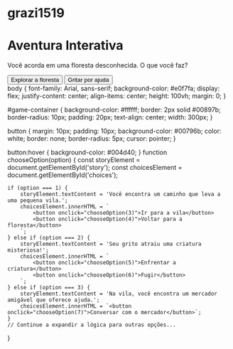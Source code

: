 # grazi1519
<!DOCTYPE html>
<html lang="pt-br">
<head>
    <meta charset="UTF-8">
    <meta name="viewport" content="width=device-width, initial-scale=1.0">
    <title>Jogo de Aventura</title>
    <link rel="stylesheet" href="styles.css">
</head>
<body>
    <div id="game-container">
        <h1>Aventura Interativa</h1>
        <p id="story">Você acorda em uma floresta desconhecida. O que você faz?</p>
        <div id="choices">
            <button onclick="chooseOption(1)">Explorar a floresta</button>
            <button onclick="chooseOption(2)">Gritar por ajuda</button>
        </div>
    </div>
    <script src="script.js"></script>
</body>
</html>
body {
    font-family: Arial, sans-serif;
    background-color: #e0f7fa;
    display: flex;
    justify-content: center;
    align-items: center;
    height: 100vh;
    margin: 0;
}

#game-container {
    background-color: #ffffff;
    border: 2px solid #00897b;
    border-radius: 10px;
    padding: 20px;
    text-align: center;
    width: 300px;
}

button {
    margin: 10px;
    padding: 10px;
    background-color: #00796b;
    color: white;
    border: none;
    border-radius: 5px;
    cursor: pointer;
}

button:hover {
    background-color: #004d40;
}
function chooseOption(option) {
    const storyElement = document.getElementById('story');
    const choicesElement = document.getElementById('choices');

    if (option === 1) {
        storyElement.textContent = 'Você encontra um caminho que leva a uma pequena vila.';
        choicesElement.innerHTML = `
            <button onclick="chooseOption(3)">Ir para a vila</button>
            <button onclick="chooseOption(4)">Voltar para a floresta</button>
        `;
    } else if (option === 2) {
        storyElement.textContent = 'Seu grito atraiu uma criatura misteriosa!';
        choicesElement.innerHTML = `
            <button onclick="chooseOption(5)">Enfrentar a criatura</button>
            <button onclick="chooseOption(6)">Fugir</button>
        `;
    } else if (option === 3) {
        storyElement.textContent = 'Na vila, você encontra um mercador amigável que oferece ajuda.';
        choicesElement.innerHTML = `<button onclick="chooseOption(7)">Conversar com o mercador</button>`;
    }
    // Continue a expandir a lógica para outras opções...
}

